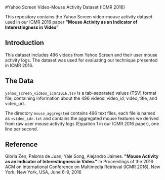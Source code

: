 #Yahoo Screen Video-Mouse Activity Dataset (ICMR 2016)

This repository contains the Yahoo Screen video-mouse activity dataset used in our ICMR 2016 paper **"Mouse Activity as an Indicator of Interestingness in Video"** 

## Introduction
This dataset includes 496 videos from Yahoo Screen and their user mouse activity logs. The dataset was used for evaluating our technique presented in ICMR 2016.

## The Data
`yahoo_screen_videos_icmr2016.tsv`  is a tab-separated values (TSV) format file, containing information about the 496 videos: video_id, video_title, and video_url. 

The directory `mouse_aggregated` contains 496 text files, each file is named as `<video_id>.txt` and contains the aggregated mouse features we derived from raw user mouse activity logs (Equation 1 in our ICMR 2016 paper), one line per second. 


## Reference
Gloria Zen, Paloma de Juan, Yale Song, Alejandro Jaimes. **"Mouse Activity as an Indicator of Interestingness in Video."** In Proceedings of the 2016 ACM on International Conference on Multimedia Retrieval (ICMR 2016), New York, New York, USA, June 6-9, 2016 
